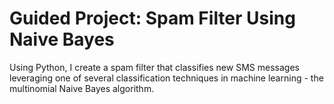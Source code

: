 # Guided Project: Spam Filter Using Naive Bayes

Using Python, I create a spam filter that classifies new SMS messages leveraging one of several classification techniques in machine learning - the multinomial Naive Bayes algorithm.
